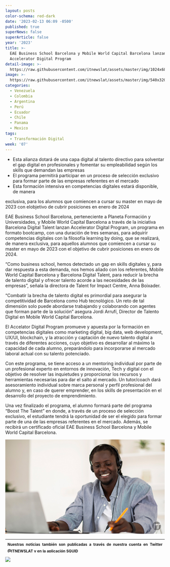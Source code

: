 ```yaml
---
layout: posts
color-schema: red-dark
date: '2023-02-13 06:09 -0500'
published: true
superNews: false
superArticle: false
year: '2023'
title: >-
  EAE Business School Barcelona y Mobile World Capital Barcelona lanzan el
  Accelerator Digital Program
detail-image: >-
  https://raw.githubusercontent.com/itnewslat/assets/master/img/1024x680/Joven-estudiando-g.jpg
image: >-
  https://raw.githubusercontent.com/itnewslat/assets/master/img/540x320/Joven-estudiando-p.jpg
categories:
  - Venezuela
  - Colombia
  - Argentina
  - Perú
  - Ecuador
  - Chile
  - Panama
  - Mexico
tags:
  - Transformación Digital
week: '07'
---
```

- Esta alianza dotará de una capa digital al talento directivo para solventar el gap digital en profesionales y fomentar su empleabilidad según los skills que demandan las empresas
- El programa permitirá participar en un proceso de selección exclusivo para formar parte de las empresas referentes en el mercado
- Esta formación intensiva en competencias digitales estará disponible, de manera

exclusiva, para los alumnos que comiencen a cursar su master en mayo de 2023 con elobjetivo de cubrir posiciones en enero de 2024

EAE Business School Barcelona, perteneciente a Planeta Formación y Universidades, y Mobile World Capital Barcelona a través de la iniciativa Barcelona Digital Talent lanzan Accelerator Digital Program, un programa en formato bootcamp, con una duración de tres semanas, para adquirir competencias digitales con la filosofía learning by doing, que se realizará, de manera exclusiva, para aquellos alumnos que comiencen a cursar su master en mayo de 2023 con el objetivo de cubrir posiciones en enero de 2024.

“Como business school, hemos detectado un gap en skills digitales y, para dar respuesta a esta demanda, nos hemos aliado con los referentes, Mobile World Capital Barcelona y Barcelona Digital Talent, para reducir la brecha de talento digital y ofrecer talento acorde a las necesidades de las empresas”, señala la directora de Talent for Impact Centre, Anna Boixader.

“Combatir la brecha de talento digital es primordial para asegurar la competitividad de Barcelona como Hub tecnológico. Un reto de tal dimensión solo puede abordarse trabajando y colaborando con agentes que forman parte de la solución” asegura Jordi Arrufí, Director de Talento Digital en Mobile World Capital Barcelona.

El Accelator Digital Program promueve y apuesta por la formación en competencias digitales como marketing digital, big data, web development, UX/UI, blockchain, y la atracción y captación de nuevo talento digital a través de diferentes acciones, cuyo objetivo es desarrollar al máximo la capacidad de cada alumno, preparándolo para incorporarse al mercado laboral actual con su talento potenciado.

Con este programa, se tiene acceso a un mentoring individual por parte de un profesional experto en entornos de innovación, Tech y digital con el objetivo de resolver las inquietudes y proporcionar los recursos y herramientas necesarias para dar el salto al mercado. Un tutor/coach dará asesoramiento individual sobre marca personal y perfil profesional del alumno y, en caso de querer emprender, en los skills de presentación en el desarrollo del proyecto de emprendimiento.

Una vez finalizado el programa, el alumno formará parte del programa “Boost The Talent” en donde, a través de un proceso de selección exclusivo, el estudiante tendrá la oportunidad de ser el elegido para formar parte de una de las empresas referentes en el mercado. Además, se
recibirá un certificado oficial EAE Business School Barcelona y Mobile World Capital Barcelona.

![](https://raw.githubusercontent.com/itnewslat/assets/master/img/540x320/Joven-estudiando-p.jpg)

<table style="height: 42px;" width="569">
<tbody>
<tr>
<td style="text-align: justify;"><sub><strong>Nuestras noticias también son publicadas a través de nuestra cuenta en Twitter <a href="https://twitter.com/itnewslat?lang=es">@ITNEWSLAT</a> y en la aplicación <a href="https://squidapp.co/en/">SQUID</a></strong></sub></td>
</tr>
</tbody>
</table>

<img src="https://tracker.metricool.com/c3po.jpg?hash=56f88a41e39ab42c063cc51676587a04"/>